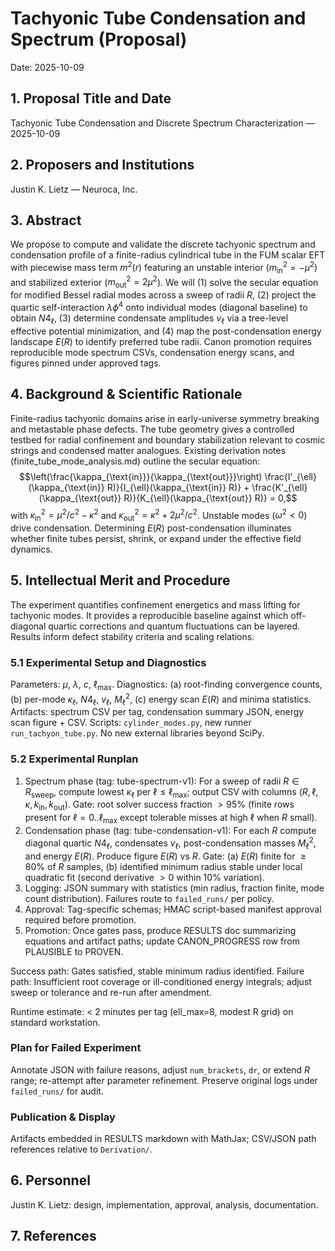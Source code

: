# Tachyonic Tube Condensation and Spectrum (Proposal)

Date: 2025-10-09

## 1. Proposal Title and Date

Tachyonic Tube Condensation and Discrete Spectrum Characterization — 2025-10-09

## 2. Proposers and Institutions

Justin K. Lietz — Neuroca, Inc.

## 3. Abstract

We propose to compute and validate the discrete tachyonic spectrum and condensation profile of a finite-radius cylindrical tube in the FUM scalar EFT with piecewise mass term $m^2(r)$ featuring an unstable interior ($m_{\text{in}}^2=-\mu^2$) and stabilized exterior ($m_{\text{out}}^2=2\mu^2$). We will (1) solve the secular equation for modified Bessel radial modes across a sweep of radii $R$, (2) project the quartic self-interaction $\lambda \phi^4$ onto individual modes (diagonal baseline) to obtain $N4_\ell$, (3) determine condensate amplitudes $v_\ell$ via a tree-level effective potential minimization, and (4) map the post-condensation energy landscape $E(R)$ to identify preferred tube radii. Canon promotion requires reproducible mode spectrum CSVs, condensation energy scans, and figures pinned under approved tags.

## 4. Background & Scientific Rationale

Finite-radius tachyonic domains arise in early-universe symmetry breaking and metastable phase defects. The tube geometry gives a controlled testbed for radial confinement and boundary stabilization relevant to cosmic strings and condensed matter analogues. Existing derivation notes (finite_tube_mode_analysis.md) outline the secular equation:
$$\left(\frac{\kappa_{\text{in}}}{\kappa_{\text{out}}}\right) \frac{I'_{\ell}(\kappa_{\text{in}} R)}{I_{\ell}(\kappa_{\text{in}} R)} + \frac{K'_{\ell}(\kappa_{\text{out}} R)}{K_{\ell}(\kappa_{\text{out}} R)} = 0,$$
with $\kappa_{\text{in}}^2 = \mu^2/c^2 - \kappa^2$ and $\kappa_{\text{out}}^2 = \kappa^2 + 2\mu^2/c^2$. Unstable modes ($\omega^2 < 0$) drive condensation. Determining $E(R)$ post-condensation illuminates whether finite tubes persist, shrink, or expand under the effective field dynamics.

## 5. Intellectual Merit and Procedure

The experiment quantifies confinement energetics and mass lifting for tachyonic modes. It provides a reproducible baseline against which off-diagonal quartic corrections and quantum fluctuations can be layered. Results inform defect stability criteria and scaling relations.

### 5.1 Experimental Setup and Diagnostics

Parameters: $\mu$, $\lambda$, $c$, $\ell_{\max}$. Diagnostics: (a) root-finding convergence counts, (b) per-mode $\kappa_\ell$, $N4_\ell$, $v_\ell$, $M_\ell^2$, (c) energy scan $E(R)$ and minima statistics. Artifacts: spectrum CSV per tag, condensation summary JSON, energy scan figure + CSV. Scripts: `cylinder_modes.py`, new runner `run_tachyon_tube.py`. No new external libraries beyond SciPy.

### 5.2 Experimental Runplan

1. Spectrum phase (tag: tube-spectrum-v1): For a sweep of radii $R \in R_{\text{sweep}}$, compute lowest $\kappa_\ell$ per $\ell \le \ell_{\max}$; output CSV with columns $(R, \ell, \kappa, k_{\text{in}}, k_{\text{out}})$. Gate: root solver success fraction $>95\%$ (finite rows present for $\ell=0..\ell_{\max}$ except tolerable misses at high $\ell$ when $R$ small).
2. Condensation phase (tag: tube-condensation-v1): For each $R$ compute diagonal quartic $N4_\ell$, condensates $v_\ell$, post-condensation masses $M_\ell^2$, and energy $E(R)$. Produce figure $E(R)$ vs $R$. Gate: (a) $E(R)$ finite for $\ge 80\%$ of $R$ samples, (b) identified minimum radius stable under local quadratic fit (second derivative $>0$ within 10% variation).
3. Logging: JSON summary with statistics (min radius, fraction finite, mode count distribution). Failures route to `failed_runs/` per policy.
4. Approval: Tag-specific schemas; HMAC script-based manifest approval required before promotion.
5. Promotion: Once gates pass, produce RESULTS doc summarizing equations and artifact paths; update CANON_PROGRESS row from PLAUSIBLE to PROVEN.

Success path: Gates satisfied, stable minimum radius identified. Failure path: Insufficient root coverage or ill-conditioned energy integrals; adjust sweep or tolerance and re-run after amendment.

Runtime estimate: < 2 minutes per tag (ell_max=8, modest R grid) on standard workstation.

### Plan for Failed Experiment

Annotate JSON with failure reasons, adjust `num_brackets`, `dr`, or extend $R$ range; re-attempt after parameter refinement. Preserve original logs under `failed_runs/` for audit.

### Publication & Display

Artifacts embedded in RESULTS markdown with MathJax; CSV/JSON path references relative to `Derivation/`.

## 6. Personnel

Justin K. Lietz: design, implementation, approval, analysis, documentation.

## 7. References

